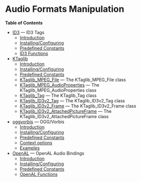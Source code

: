 Audio Formats Manipulation
==========================

**Table of Contents**

-   [ID3](/book/id3.html) — ID3 Tags
    -   [Introduction](/intro/id3.html)
    -   [Installing/Configuring](/id3/setup.html)
    -   [Predefined Constants](/id3/constants.html)
    -   [ID3 Functions](/ref/id3.html)
-   [KTaglib](/book/ktaglib.html)
    -   [Introduction](/intro/ktaglib.html)
    -   [Installing/Configuring](/ktaglib/setup.html)
    -   [Predefined Constants](/ktaglib/constants.html)
    -   [KTaglib\_MPEG\_File](/class/ktaglib-mpeg-file.html) — The
        KTaglib\_MPEG\_File class
    -   [KTaglib\_MPEG\_AudioProperties](/class/ktaglib-mpeg-audioproperties.html)
        — The KTaglib\_MPEG\_AudioProperties class
    -   [KTaglib\_Tag](/class/ktaglib-tag.html) — The KTaglib\_Tag class
    -   [KTaglib\_ID3v2\_Tag](/class/ktaglib-id3v2-tag.html) — The
        KTaglib\_ID3v2\_Tag class
    -   [KTaglib\_ID3v2\_Frame](/class/ktaglib-id3v2-frame.html) — The
        KTaglib\_ID3v2\_Frame class
    -   [KTaglib\_ID3v2\_AttachedPictureFrame](/class/ktaglib-id3v2-attachedpictureframe.html)
        — The KTaglib\_ID3v2\_AttachedPictureFrame class
-   [oggvorbis](/book/oggvorbis.html) — OGG/Vorbis
    -   [Introduction](/intro/oggvorbis.html)
    -   [Installing/Configuring](/oggvorbis/setup.html)
    -   [Predefined Constants](/oggvorbis/constants.html)
    -   [Context options](/oggvorbis/contexts.html)
    -   [Examples](/oggvorbis/examples.html)
-   [OpenAL](/book/openal.html) — OpenAL Audio Bindings
    -   [Introduction](/intro/openal.html)
    -   [Installing/Configuring](/openal/setup.html)
    -   [Predefined Constants](/openal/constants.html)
    -   [OpenAL Functions](/ref/openal.html)
